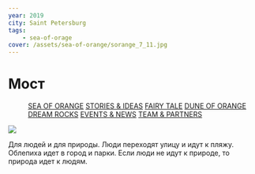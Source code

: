 ```yaml
---
year: 2019
city: Saint Petersburg
tags:
    - sea-of-orage
cover: /assets/sea-of-orange/sorange_7_11.jpg
---
```


# Мост

<Menu>
<a href="/sea-of-orange">SEA OF ORANGE</a>
<a href="/sea-of-orange/stories-and-ideas">STORIES & IDEAS</a>
<a href="/sea-of-orange/fairytale">FAIRY TALE</a>
<a href="/sea-of-orange/dune-of-orange">DUNE OF ORANGE</a>
<a href="/sea-of-orange/dreamrocks">DREAM ROCKS</a>
<a href="/sea-of-orange/events-and-news">EVENTS & NEWS</a>
<a href="/sea-of-orange/team-and-partners">TEAM & PARTNERS</a>
</Menu>

![](/assets/sea-of-orange/sorange_7_11.jpg)

Для людей и для природы. Люди переходят улицу и идут к пляжу. Облепиха идет в город и парки. Если люди не идут к природе, то природа идет к людям.
